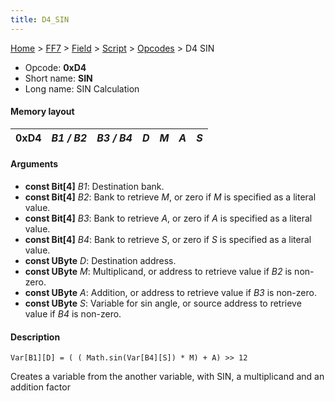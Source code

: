 ```yaml
---
title: D4_SIN
---
```


[Home](../../../../index.md) > [FF7](../../../../FF7.md) > [Field](../../../Field.md) > [Script](../../Script.md) > [Opcodes](../Opcodes.md) > D4 SIN

-   Opcode: **0xD4**
-   Short name: **SIN**
-   Long name: SIN Calculation

#### Memory layout

| 0xD4 | *B1 / B2* | *B3 / B4* | *D* | *M* | *A* | *S* |
|------|-----------|-----------|-----|-----|-----|-----|

#### Arguments

-   **const Bit\[4\]** *B1*: Destination bank.
-   **const Bit\[4\]** *B2*: Bank to retrieve *M*, or zero if *M* is specified as a literal value.
-   **const Bit\[4\]** *B3*: Bank to retrieve *A*, or zero if *A* is specified as a literal value.
-   **const Bit\[4\]** *B4*: Bank to retrieve *S*, or zero if *S* is specified as a literal value.
-   **const UByte** *D*: Destination address.
-   **const UByte** *M*: Multiplicand, or address to retrieve value if *B2* is non-zero.
-   **const UByte** *A*: Addition, or address to retrieve value if *B3* is non-zero.
-   **const UByte** *S*: Variable for sin angle, or source address to retrieve value if *B4* is non-zero.

#### Description

`Var[B1][D] = ( ( Math.sin(Var[B4][S]) * M) + A) >> 12`

Creates a variable from the another variable, with SIN, a multiplicand and an addition factor
